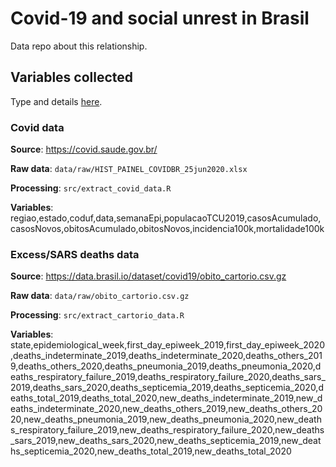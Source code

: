 # Covid-19 and social unrest in Brasil

Data repo about this relationship. 

## Variables collected

Type and details [here](https://docs.google.com/spreadsheets/d/1uqR7Et1E2caMko_nzO1CZFLfgGMHBeDs2rubWdSOx0g/edit?usp=sharing).

### Covid data

**Source**: https://covid.saude.gov.br/ 

**Raw data**: `data/raw/HIST_PAINEL_COVIDBR_25jun2020.xlsx`

**Processing**: `src/extract_covid_data.R`

**Variables**: regiao,estado,coduf,data,semanaEpi,populacaoTCU2019,casosAcumulado,casosNovos,obitosAcumulado,obitosNovos,incidencia100k,mortalidade100k

### Excess/SARS deaths data

**Source**: https://data.brasil.io/dataset/covid19/obito_cartorio.csv.gz 

**Raw data**: `data/raw/obito_cartorio.csv.gz`

**Processing**: `src/extract_cartorio_data.R`

**Variables**: state,epidemiological_week,first_day_epiweek_2019,first_day_epiweek_2020,deaths_indeterminate_2019,deaths_indeterminate_2020,deaths_others_2019,deaths_others_2020,deaths_pneumonia_2019,deaths_pneumonia_2020,deaths_respiratory_failure_2019,deaths_respiratory_failure_2020,deaths_sars_2019,deaths_sars_2020,deaths_septicemia_2019,deaths_septicemia_2020,deaths_total_2019,deaths_total_2020,new_deaths_indeterminate_2019,new_deaths_indeterminate_2020,new_deaths_others_2019,new_deaths_others_2020,new_deaths_pneumonia_2019,new_deaths_pneumonia_2020,new_deaths_respiratory_failure_2019,new_deaths_respiratory_failure_2020,new_deaths_sars_2019,new_deaths_sars_2020,new_deaths_septicemia_2019,new_deaths_septicemia_2020,new_deaths_total_2019,new_deaths_total_2020

